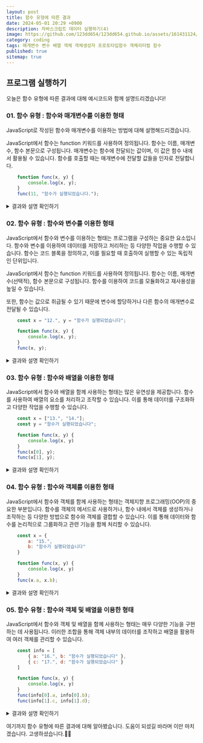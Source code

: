 ```yaml
---
layout: post
title: 함수 유형에 따른 결과
date: 2024-05-01 20:29 +0900
description: 자바스크립트 데이터 실행하기(4)
image: https://github.com/123dd654/123dd654.github.io/assets/161431124/ec02576e-f2a3-4e0a-a1f1-fc41aec7059a
category: coding
tags: 매개변수 변수 배열 객체 객체생성자 프로토타입함수 객체리터럴 함수
published: true
sitemap: true
---
```



## 프로그램 실행하기<br />

오늘은 함수 유형에 따른 결과에 대해 예시코드와 함께 설명드리겠습니다!

### 01. 함수 유형 : 함수와 매개변수를 이용한 형태

JavaScript로 작성된 함수와 매개변수를 이용하는 방법에 대해 설명해드리겠습니다.

JavaScript에서 함수는 function 키워드를 사용하여 정의됩니다.
함수는 이름, 매개변수, 함수 본문으로 구성됩니다. 매개변수는 함수에 전달되는 값이며,
이 값은 함수 내에서 활용될 수 있습니다. 함수를 호출할 때는 매개변수에 전달할 값들을 인자로 전달합니다.

````javascript
    function func(x, y) {
        console.log(x, y);
    }
    func(11, "함수가 실행되었습니다.");
````


<div class="result">
<details>
   <summary>결과와 설명 확인하기</summary>
   <div>
         <b> 11 함수가 실행되었습니다. </b>
         <p>매개변수 x와 y를 갖는 func 함수가 정의되었습니다. 이 함수는 매개변수로 받은 x와 y를 출력합니다. 함수를 호출할 때는 11과 "함수가 실행되었습니다."라는 값이 인자로 전달됩니다.</p>
   </div>
</details>
</div>


### 02. 함수 유형 : 함수와 변수를 이용한 형태

JavaScript에서 함수와 변수를 이용하는 형태는 프로그램을 구성하는 중요한 요소입니다.
함수와 변수를 이용하여 데이터를 저장하고 처리하는 등 다양한 작업을 수행할 수 있습니다.
함수는 코드 블록을 정의하고, 이를 필요할 때 호출하여 실행할 수 있는 독립적인 단위입니다.

JavaScript에서 함수는 function 키워드를 사용하여 정의됩니다.
함수는 이름, 매개변수(선택적), 함수 본문으로 구성됩니다.
함수를 이용하여 코드를 모듈화하고 재사용성을 높일 수 있습니다.

또한, 함수는 값으로 취급될 수 있기 때문에 변수에 할당하거나 다른 함수의 매개변수로 전달될 수 있습니다.

````javascript
    const x = "12.", y = "함수가 실행되었습니다";

    function func(x, y) {
        console.log(x, y);
    }
    func(x, y);
````


<div class="result">
<details>
   <summary>결과와 설명 확인하기</summary>
   <div>
         <b> 12. 함수가 실행되었습니다. </b>
         <p>x와 y라는 변수에 각각 "12."와 "함수가 실행되었습니다."라는 값이 할당되었습니다. func 함수가 정의되어 있고, 함수를 호출할 때 x와 y 변수의 값이 매개변수 x와 y로 전달됩니다.</p>
   </div>
</details>
</div>


### 03. 함수 유형 : 함수와 배열을 이용한 형태

JavaScript에서 함수와 배열을 함께 사용하는 형태는 많은 유연성을 제공합니다.
함수를 사용하여 배열의 요소를 처리하고 조작할 수 있습니다.
이를 통해 데이터를 구조화하고 다양한 작업을 수행할 수 있습니다.

````javascript
    const x = ["13.", "14."];
    const y = "함수가 실행되었습니다";

    function func(x, y) {
        console.log(x, y)
    }
    func(x[0], y);
    func(x[1], y);
````


<div class="result">
<details>
   <summary>결과와 설명 확인하기</summary>
   <div>
         <b> 13. 함수가 실행되었습니다.</b>
         <b> 14. 함수가 실행되었습니다.</b>
         <p>배열 x에는 "13."과 "14."라는 두 개의 문자열이 저장되어 있습니다. func 함수가 정의되어 있고, 함수를 호출할 때 첫 번째 인자로 배열 x의 첫 번째 요소를, 두 번째 인자로는 문자열 y를 전달합니다.</p>
   </div>
</details>
</div>


### 04. 함수 유형 : 함수와 객체를 이용한 형태

JavaScript에서 함수와 객체를 함께 사용하는 형태는 객체지향 프로그래밍(OOP)의 중요한 부분입니다.
함수를 객체의 메서드로 사용하거나, 함수 내에서 객체를 생성하거나 조작하는 등 다양한 방법으로 함수와 객체를 결합할 수 있습니다.
이를 통해 데이터와 함수를 논리적으로 그룹화하고 관련 기능을 함께 처리할 수 있습니다.

````javascript
    const x = {
        a: "15.",
        b: "함수가 실행되었습니다"
    }

    function func(x, y) {
        console.log(x, y)
    }
    func(x.a, x.b);
````


<div class="result">
<details>
   <summary>결과와 설명 확인하기</summary>
   <div>
         <b> 15. 함수가 실행되었습니다. </b>
         <p>객체 x에는 a라는 프로퍼티에 "15."를, b라는 프로퍼티에 "함수가 실행되었습니다"를 저장하고 있습니다. func 함수가 정의되어 있고, 함수를 호출할 때 객체 x의 a 프로퍼티와 b 프로퍼티의 값이 인자로 전달됩니다.</p>
   </div>
</details>
</div>


### 05. 함수 유형 : 함수와 객체 및 배열을 이용한 형태

JavaScript에서 함수와 객체 및 배열을 함께 사용하는 형태는 매우 다양한 기능을 구현하는 데 사용됩니다.
이러한 조합을 통해 객체 내부의 데이터를 조작하고 배열을 활용하여
여러 객체를 관리할 수 있습니다.

````javascript
    const info = [
        { a: "16.", b: "함수가 실행되었습니다" },
        { c: "17.", d: "함수가 실행되었습니다" }
    ]

    function func(x, y) {
        console.log(x, y)
    }
    func(info[0].a, info[0].b);
    func(info[1].c, info[1].d);
````


<div class="result">
<details>
   <summary>결과와 설명 확인하기</summary>
   <div>
         <b> 16. 함수가 실행되었습니다.</b>
         <b> 17. 함수가 실행되었습니다.</b>
         <p>객체를 요소로 갖는 배열 info가 선언되어 있습니다. 각 요소는 a, b, c, d라는 프로퍼티를 가지고 있습니다. func 함수가 정의되어 있고, 함수를 호출할 때 배열 info의 첫 번째 요소와 두 번째 요소의 프로퍼티 값을 인자로 전달합니다.</p>
   </div>
</details>
</div>


여기까지 함수 유형에 따른 결과에 대해 알아봤습니다.
도움이 되셨길 바라며 이만 마치겠습니다.
고생하셨습니다.🫶😊
